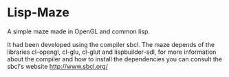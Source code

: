# Lisp-Maze
A simple maze made in OpenGL and common lisp.

It had been developed using the compiler sbcl. The maze depends of the libraries cl-opengl, cl-glu, cl-glut and lispbuilder-sdl, for more information about the compiler and how to install the dependencies you can consult the sbcl's website http://www.sbcl.org/
